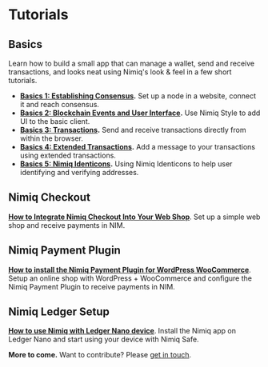 # Tutorials

## Basics

Learn how to build a small app that can manage a wallet,
send and receive transactions,
and looks neat using Nimiq's look & feel
in a few short tutorials.

* **[Basics 1: Establishing Consensus](../tutorials/basics-1-consensus).**
  Set up a node in a website, connect it and reach consensus.
* **[Basics 2: Blockchain Events and User Interface](../tutorials/basics-2-events-and-ui).**
  Use Nimiq Style to add UI to the basic client.
* **[Basics 3: Transactions](../tutorials/basics-3-transactions).**
  Send and receive transactions directly from within the browser.
* **[Basics 4: Extended Transactions](../tutorials/basics-4-extended-tx).**
  Add a message to your transactions using extended transactions.
* **[Basics 5: Nimiq Identicons](../tutorials/basics-5-identicons).**
  Using Nimiq Identicons to help user identifying and verifying addresses.

## Nimiq Checkout

**[How to Integrate Nimiq Checkout Into Your Web Shop](../tutorials/nimiq-checkout)**.
Set up a simple web shop and receive payments in NIM.

## Nimiq Payment Plugin

**[How to install the Nimiq Payment Plugin for WordPress WooCommerce](../tutorials/wordpress-payment-plugin-installation)**.
Setup an online shop with WordPress + WooCommerce and configure the Nimiq Payment Plugin to receive payments in NIM.

## Nimiq Ledger Setup

**[How to use Nimiq with Ledger Nano device](../tutorials/ledger-guide)**.
Install the Nimiq app on Ledger Nano and start using your device with Nimiq Safe.

**More to come.** Want to contribute? Please [get in touch](mailto:sven@nimiq.com).
